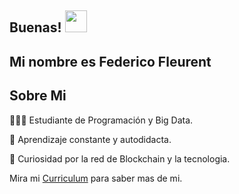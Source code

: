 ## Buenas! <img src="https://raw.githubusercontent.com/iampavangandhi/iampavangandhi/master/gifs/Hi.gif" width="35px"></h2>

## Mi nombre es Federico Fleurent 

## Sobre Mi 
👨🏻‍💻 Estudiante de Programación y Big Data.

👀 Aprendizaje constante y autodidacta.

🚀 Curiosidad por la red de Blockchain y la tecnologia.

Mira mi [Curriculum](https://drive.google.com/file/d/1bGA8z40yJ6eJH72J-_IFm2STQOoDDpU1/view?usp=sharing) para saber mas de mi.
